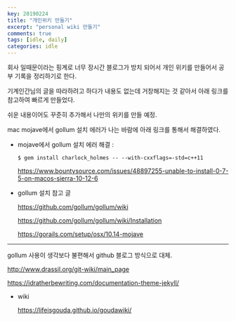 ```yaml
---
key: 20190224
title: "개인위키 만들기"
excerpt: "personal wiki 만들기"
comments: true
tags: [idle, daily]
categories: idle
---
```




회사 일때문이라는 핑계로 너무 장시간 블로그가 방치 되어서 개인 위키를 만들어서 공부 기록을 정리하기로 한다.

기계인간님의 글을 따라하려고 하다가 내용도 없는데 거창해지는 것 같아서 아래 링크를 참고하여 빠르게 만들었다.

쉬운 내용이어도 꾸준히 추가해서 나만의 위키를 만들 예정.



mac mojave에서 gollum 설치 에러가 나는 바람에 아래 링크를 통해서 해결하였다.

* mojave에서 gollum 설치 에러 해결 :

  ```shell
  $ gem install charlock_holmes -- --with-cxxflags=-std=c++11
  ```

  https://www.bountysource.com/issues/48897255-unable-to-install-0-7-5-on-macos-sierra-10-12-6

  

* gollum 설치 참고 글

  https://github.com/gollum/gollum/wiki

  https://github.com/gollum/gollum/wiki/Installation

  https://gorails.com/setup/osx/10.14-mojave

---

gollum 사용이 생각보다 불편해서 github 블로그 방식으로 대체.

http://www.drassil.org/git-wiki/main_page

https://idratherbewriting.com/documentation-theme-jekyll/



* wiki 

  https://lifeisgouda.github.io/goudawiki/